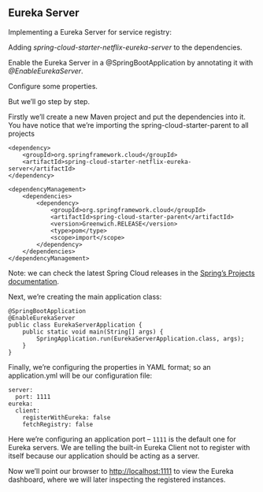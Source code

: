 ## Eureka Server

Implementing a Eureka Server for service registry:

Adding <i>spring-cloud-starter-netflix-eureka-server</i> to the dependencies.

Enable the Eureka Server in a @SpringBootApplication by annotating it with <i>@EnableEurekaServer</i>.

Configure some properties.

But we’ll go step by step.

Firstly we’ll create a new Maven project and put the dependencies into it. You have notice that we’re importing the spring-cloud-starter-parent to all projects

```
<dependency>
    <groupId>org.springframework.cloud</groupId>
    <artifactId>spring-cloud-starter-netflix-eureka-server</artifactId>
</dependency>

<dependencyManagement>
    <dependencies>
        <dependency>
            <groupId>org.springframework.cloud</groupId>
            <artifactId>spring-cloud-starter-parent</artifactId>
            <version>Greenwich.RELEASE</version>
            <type>pom</type>
            <scope>import</scope>
        </dependency>
    </dependencies>
</dependencyManagement>
```
Note: we can check the latest Spring Cloud releases in the <a href="https://spring.io/projects/spring-cloud#learn">Spring’s Projects documentation</a>.

Next, we’re creating the main application class:

```
@SpringBootApplication
@EnableEurekaServer
public class EurekaServerApplication {
    public static void main(String[] args) {
        SpringApplication.run(EurekaServerApplication.class, args);
    }
}
```

Finally, we’re configuring the properties in YAML format; so an application.yml will be our configuration file:

```
server:
  port: 1111
eureka:
  client:
    registerWithEureka: false
    fetchRegistry: false
```

Here we’re configuring an application port – `1111` is the default one for Eureka servers. We are telling the built-in Eureka Client not to register with itself because our application should be acting as a server.

Now we’ll point our browser to [http://localhost:1111](http://localhost:1111) to view the Eureka dashboard, where we will later inspecting the registered instances.